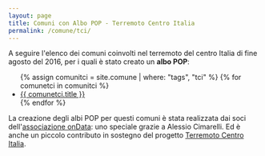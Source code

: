 ```yaml
---
layout: page
title: Comuni con Albo POP - Terremoto Centro Italia
permalink: /comune/tci/
---
```


A seguire l'elenco dei comuni coinvolti nel terremoto del centro Italia di fine agosto del 2016, per i quali è stato creato un **albo POP**:


<ul class="listing">
		{% assign comunitci = site.comune | where: "tags", "tci" %}
		{% for comunetci in comunitci %}
		<li>
			<a href="{{ comunetci.url }}">{{ comunetci.title }}</a>
		</li>
		{% endfor %}
</ul>

La creazione degli albi POP per questi comuni è stata realizzata dai soci dell'[associazione onData](http://ondata.it/): uno speciale grazie a Alessio Cimarelli.
Ed è anche un piccolo contributo in sostegno del progetto [Terremoto Centro Italia](http://terremotocentroitalia.info/).